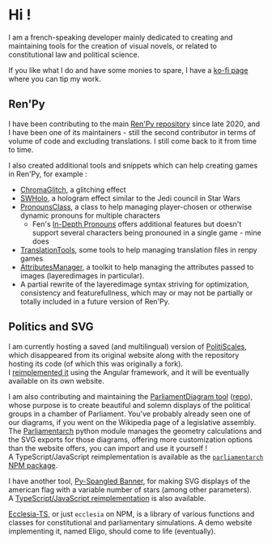 # Hi !

I am a french-speaking developer mainly dedicated to creating and maintaining tools for the creation of visual novels,
or related to constitutional law and political science.

If you like what I do and have some monies to spare, I have a [ko-fi page](https://ko-fi.com/gouvernathor) where you can tip my work.

## Ren'Py
I have been contributing to the main [Ren'Py repository](https://github.com/renpy/renpy) since late 2020,
and I have been one of its maintainers - still the second contributor in terms of volume of code and excluding translations. I still come back to it from time to time.

I also created additional tools and snippets which can help creating games in Ren'Py, for example :
* [ChromaGlitch](https://github.com/Gouvernathor/renpy-ChromaGlitch), a glitching effect
* [SWHolo](https://github.com/Gouvernathor/renpy-SWHolo), a hologram effect similar to the Jedi council in Star Wars
* [PronounsClass](https://github.com/Gouvernathor/renpy-PronounsClass), a class to help managing player-chosen or otherwise dynamic pronouns
  for multiple characters
  * Fen's [In-Depth Pronouns](https://github.com/shawna-p/in-depth-pronouns-renpy) offers additional features but doesn't support several characters
    being pronouned in a single game - mine does
* [TranslationTools](https://github.com/Gouvernathor/renpy-TranslationTools), some tools to help managing translation files in renpy games
* [AttributesManager](https://github.com/Gouvernathor/renpy-AttributesManager), a toolkit to help managing the attributes passed to images
  (layeredimages in particular).
* A partial rewrite of the layeredimage syntax striving for optimization, consistency and featurefullness, which may or may not be partially
  or totally included in a future version of Ren'Py.

## Politics and SVG
I am currently hosting a saved (and multilingual) version of [PolitiScales](https://github.com/Gouvernathor/gouvernathor.github.io),
which disappeared from its original website along with the repository hosting its code (of which this was originally a fork).  
I [reimplemented it](https://github.com/Gouvernathor/Politiscales-Angular) using the Angular framework, and it will be eventually available on its own website.

I am also contributing and maintaining the [ParliamentDiagram tool](https://parliamentdiagram.toolforge.org/archinputform.php)
([repo](https://github.com/Slashme/parliamentdiagram)), whose purpose is to create beautiful and solemn displays of the political groups
in a chamber of Parliament. You've probably already seen one of our diagrams, if you went on the Wikipedia page of a legislative assembly.  
The [Parliamentarch](https://github.com/Gouvernathor/parliamentarch) python module manages the geometry calculations and the SVG exports
for those diagrams, offering more customization options than the website offers, you can import and use it yourself !  
A TypeScript/JavaScript reimplementation is available as the [`parliamentarch` NPM package](https://github.com/Gouvernathor/ParliamentArch-TS).

I have another tool, [Py-Spangled Banner](https://github.com/Gouvernathor/py-spangled-banner), for making SVG displays of the american flag
with a variable number of stars (among other parameters).  
A [TypeScript/JavaScript reimplementation](https://github.com/Gouvernathor/ts-spangled-banner) is also available.

[Ecclesia-TS](https://github.com/Gouvernathor/Ecclesia-TS), or just `ecclesia` on NPM, is a library of various functions and classes for constitutional and parliamentary simulations. A demo website implementing it, named Eligo, should come to life (eventually).
